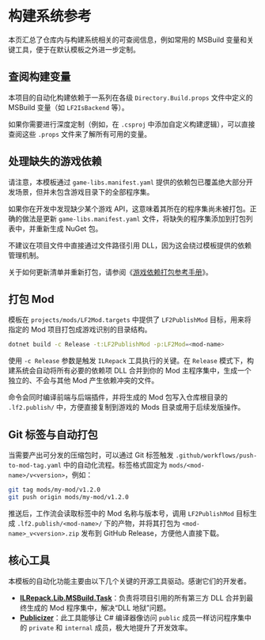 # 构建系统参考

本页汇总了仓库内与构建系统相关的可查阅信息，例如常用的 MSBuild 变量和关键工具，便于在默认模板之外进一步定制。

## 查阅构建变量

本项目的自动化构建依赖于一系列在各级 `Directory.Build.props` 文件中定义的 MSBuild 变量（如 `LF2IsBackend` 等）。

如果你需要进行深度定制（例如，在 `.csproj` 中添加自定义构建逻辑），可以直接查阅这些 `.props` 文件来了解所有可用的变量。

## 处理缺失的游戏依赖

请注意，本模板通过 `game-libs.manifest.yaml` 提供的依赖包已覆盖绝大部分开发场景，但并未包含游戏目录下的全部程序集。

如果你在开发中发现缺少某个游戏 API，这意味着其所在的程序集尚未被打包。正确的做法是更新 `game-libs.manifest.yaml` 文件，将缺失的程序集添加到打包列表中，并重新生成 NuGet 包。

不建议在项目文件中直接通过文件路径引用 DLL，因为这会绕过模板提供的依赖管理机制。

关于如何更新清单并重新打包，请参阅《[游戏依赖打包参考手册](./game-libs-packaging.md)》。

## 打包 Mod

模板在 `projects/mods/LF2Mod.targets` 中提供了 `LF2PublishMod` 目标，用来将指定的 Mod 项目打包成游戏识别的目录结构。

```bash
dotnet build -c Release -t:LF2PublishMod -p:LF2Mod=<mod-name>
```

使用 `-c Release` 参数是触发 `ILRepack` 工具执行的关键。在 `Release` 模式下，构建系统会自动将所有必要的依赖项 DLL 合并到你的 Mod 主程序集中，生成一个独立的、不会与其他 Mod 产生依赖冲突的文件。

命令会同时编译前端与后端插件，并将生成的 Mod 包写入仓库根目录的 `.lf2.publish/` 中，方便直接复制到游戏的 Mods 目录或用于后续发版操作。

## Git 标签与自动打包

当需要产出可分发的压缩包时，可以通过 Git 标签触发 `.github/workflows/push-to-mod-tag.yaml` 中的自动化流程。标签格式固定为 `mods/<mod-name>/v<version>`，例如：

```bash
git tag mods/my-mod/v1.2.0
git push origin mods/my-mod/v1.2.0
```

推送后，工作流会读取标签中的 Mod 名称与版本号，调用 `LF2PublishMod` 目标生成 `.lf2.publish/<mod-name>/` 下的产物，并将其打包为 `<mod-name>_v<version>.zip` 发布到 GitHub Release，方便他人直接下载。

## 核心工具

本模板的自动化功能主要由以下几个关键的开源工具驱动。感谢它们的开发者。

- **[ILRepack.Lib.MSBuild.Task](https://github.com/ravibpatel/ILRepack.Lib.MSBuild.Task)**：负责将项目引用的所有第三方 DLL 合并到最终生成的 Mod 程序集中，解决“DLL 地狱”问题。
- **[Publicizer](https://github.com/krafs/Publicizer)**：此工具能够让 C# 编译器像访问 `public` 成员一样访问程序集中的 `private` 和 `internal` 成员，极大地提升了开发效率。
